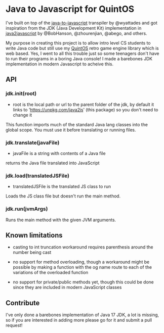 # Java to Javascript for QuintOS

I've built on top of the [java-to-javascript](https://github.com/wyattades/java-to-javascript) transpiler by @wyattades and got inspiration from the JDK (Java Development Kit) implementation in [java2javascript](https://github.com/java2script/java2script) by @BobHanson, @zhourenjian, @abego, and others.

My purpose in creating this project is to allow intro level CS students to write Java code but still use my [QuintOS](https://github.com/quinton-ashley/quintos) retro game engine library which is web based. Yes, I went to all this trouble just so some teenagers don't have to run their programs in a boring Java console! I made a barebones JDK implementation in modern Javascript to acheive this.

## API

### jdk.init(root)

- root is the local path or url to the parent folder of the jdk, by default it links to 'https://unpkg.com/java2js' (this package) so you don't need to change it

This function imports much of the standard Java lang classes into the global scope. You must use it before translating or running files.

### jdk.translate(javaFile)

- javaFile is a string with contents of a Java file

returns the Java file translated into JavaScript

### jdk.load(translatedJSFile)

- translatedJSFile is the translated JS class to run

Loads the JS class file but doesn't run the main method.

### jdk.run(jvmArgs)

Runs the main method with the given JVM arguments.

## Known limitations

- casting to int truncation workaround requires parenthesis around the number being cast

- no support for method overloading, though a workaround might be possible by making a function with the og name route to each of the variations of the overloaded function

- no support for private/public methods yet, though this could be done since they are included in modern JavaScript classes

## Contribute

I've only done a barebones implementation of Java 17 JDK, a lot is missing, so if you are interested in adding more please go for it and submit a pull request!
